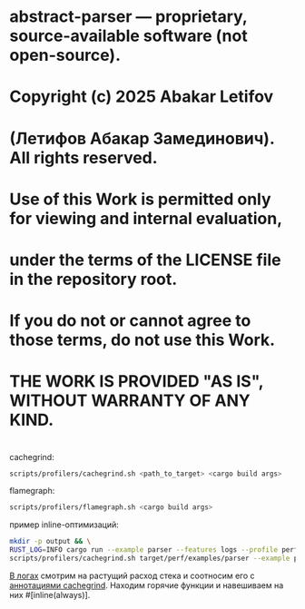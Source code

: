 # 
# abstract-parser — proprietary, source-available software (not open-source).    
# Copyright (c) 2025 Abakar Letifov
# (Летифов Абакар Замединович). All rights reserved.
# 
# Use of this Work is permitted only for viewing and internal evaluation,        
# under the terms of the LICENSE file in the repository root.
# If you do not or cannot agree to those terms, do not use this Work.
# 
# THE WORK IS PROVIDED "AS IS", WITHOUT WARRANTY OF ANY KIND.
# 

cachegrind:

```sh
scripts/profilers/cachegrind.sh <path_to_target> <cargo build args>
```

flamegraph:
```sh
scripts/profilers/flamegraph.sh <cargo build args>
```


пример inline-оптимизаций:
```sh
mkdir -p output && \
RUST_LOG=INFO cargo run --example parser --features logs --profile perf > output/parser-trace.log && \
scripts/profilers/cachegrind.sh target/perf/examples/parser --example parser --profile perf
```

[В логах](/output/parser-trace.log) смотрим на растущий расход стека и соотносим его с [аннотациями cachegrind](/output/cachegrind.annotated.txt). Находим горячие функции и навешиваем на них #[inline(always)].